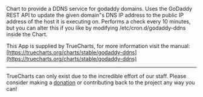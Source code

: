 Chart to provide a DDNS service for godaddy domains. Uses the GoDaddy REST API to update the given domain"s DNS IP address to the public IP address of the host it is executing on. Performs a check every 10 minutes, but you can alter this if you like by modifying /etc/cron.d/godaddy-ddns inside the Chart.

This App is supplied by TrueCharts, for more information visit the manual: [https://truecharts.org/charts/stable/godaddy-ddns](https://truecharts.org/charts/stable/godaddy-ddns)

---

TrueCharts can only exist due to the incredible effort of our staff.
Please consider making a [donation](https://truecharts.org/sponsor) or contributing back to the project any way you can!
